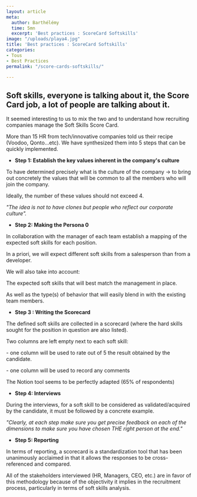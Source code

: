 ```yaml
---
layout: article
meta:
  author: Barthélémy
  time: 5mn
  excerpt: 'Best practices : ScoreCard Softskills'
image: "/uploads/playa4.jpg"
title: 'Best practices : ScoreCard Softskills'
categories:
- Tous
- Best Practices
permalink: "/score-cards-softskills/"

---
```

## Soft skills, everyone is talking about it, the Score Card job, a lot of people are talking about it.

It seemed interesting to us to mix the two and to understand how recruiting companies manage the Soft Skills Score Card.  
  
More than 15 HR from tech/innovative companies told us their recipe (Voodoo, Qonto...etc). We have synthesized them into 5 steps that can be quickly implemented.

* **Step 1: Establish the key values inherent in the company's culture**

To have determined precisely what is the culture of the company → to bring out concretely the values that will be common to all the members who will join the company.

Ideally, the number of these values should not exceed 4.

_"The idea is not to have clones but people who reflect our corporate culture"._

* **Step 2: Making the Persona 0**

In collaboration with the manager of each team establish a mapping of the expected soft skills for each position.

In a priori, we will expect different soft skills from a salesperson than from a developer.

We will also take into account:

The expected soft skills that will best match the management in place.

As well as the type(s) of behavior that will easily blend in with the existing team members.

* **Step 3 : Writing the Scorecard**

The defined soft skills are collected in a scorecard (where the hard skills sought for the position in question are also listed).

Two columns are left empty next to each soft skill:

\- one column will be used to rate out of 5 the result obtained by the candidate.

\- one column will be used to record any comments

The Notion tool seems to be perfectly adapted (65% of respondents)

* **Step 4: Interviews**

During the interviews, for a soft skill to be considered as validated/acquired by the candidate, it must be followed by a concrete example.

_"Clearly, at each step make sure you get precise feedback on each of the dimensions to make sure you have chosen THE right person at the end."_

* **Step 5: Reporting**

In terms of reporting, a scorecard is a standardization tool that has been unanimously acclaimed in that it allows the responses to be cross-referenced and compared.

All of the stakeholders interviewed (HR, Managers, CEO, etc.) are in favor of this methodology because of the objectivity it implies in the recruitment process, particularly in terms of soft skills analysis.